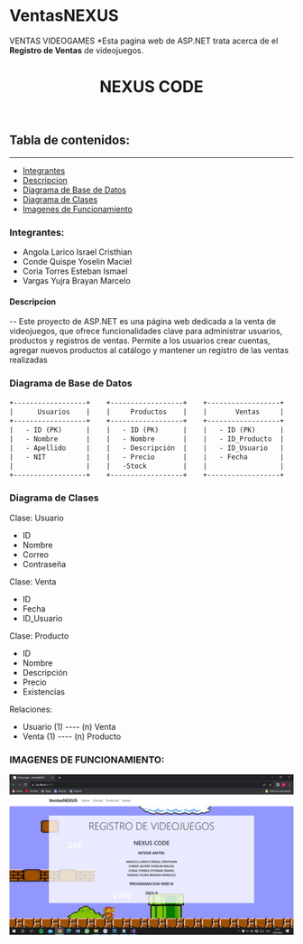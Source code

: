 # VentasNEXUS
VENTAS VIDEOGAMES 
*Esta pagina web de ASP.NET trata acerca de el  **Registro de Ventas** de videojuegos.

<h1 align="center"> NEXUS CODE</h1>

<p align="center"><img src=" "/></p> 

## Tabla de contenidos:
---
- [Integrantes](#integrantes)
- [Descripcion](#descripcion)
- [Diagrama de Base de Datos](#diagrama-de-base-de-datos)
- [Diagrama de Clases](#diagrama-de-clases)
- [Imagenes de Funcionamiento](#imagenes-de-funcionamiento)
  
### Integrantes:
- Angola Larico Israel Cristhian
- Conde Quispe Yoselin Maciel
- Coria Torres Esteban Ismael
- Vargas Yujra Brayan Marcelo

#### Descripcion
--
Este proyecto de ASP.NET es una página web dedicada a la venta de videojuegos, que ofrece funcionalidades clave para administrar usuarios, productos y registros de ventas. 
Permite a los usuarios crear cuentas, agregar nuevos productos al catálogo y mantener un registro de las ventas realizadas


### Diagrama de Base de Datos
    +------------------+    +------------------+    +------------------+
    |      Usuarios    |    |     Productos    |    |       Ventas     |
    +------------------+    +------------------+    +------------------+
    |   - ID (PK)      |    |   - ID (PK)      |    |   - ID (PK)      |
    |   - Nombre       |    |   - Nombre       |    |   - ID_Producto  |
    |   - Apellido     |    |   - Descripción  |    |   - ID_Usuario   |
    |   - NIT          |    |   - Precio       |    |   - Fecha        |
    |                  |    |   -Stock         |    |                  |
    +------------------+    +------------------+    +------------------+
### Diagrama de Clases
Clase: Usuario
- ID
- Nombre
- Correo
- Contraseña

Clase: Venta
- ID
- Fecha
- ID_Usuario

Clase: Producto
- ID
- Nombre
- Descripción
- Precio
- Existencias

Relaciones:
- Usuario (1) ---- (n) Venta
- Venta (1) ---- (n) Producto



### IMAGENES DE FUNCIONAMIENTO: 
![Captura de Pantalla](https://github.com/Marselo203/VentasNEXUS/raw/master/READ/Captura%20de%20pantalla%20(641).png)


